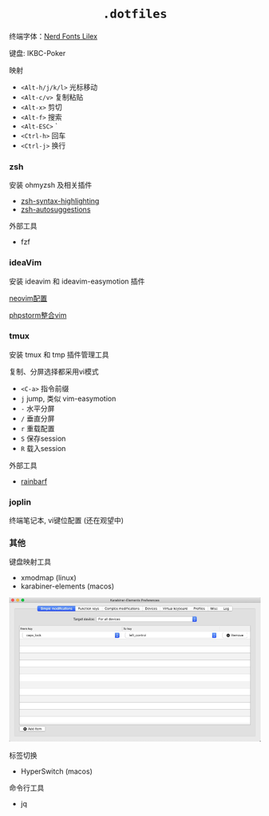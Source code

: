 <h1 align="center">
  <code>.dotfiles</code>
</h1>

终端字体：[Nerd Fonts Lilex](https://github.com/ryanoasis/nerd-fonts/tree/master/patched-fonts/Lilex)

键盘: IKBC-Poker

映射

- `<Alt-h/j/k/l>` 光标移动
- `<Alt-c/v>`     复制粘贴
- `<Alt-x>`       剪切
- `<Alt-f>`       搜索
- `<Alt-ESC>`     `
- `<Ctrl-h>`      回车
- `<Ctrl-j>`      换行

### zsh

安装 ohmyzsh 及相关插件

- [zsh-syntax-highlighting](https://github.com/zsh-users/zsh-syntax-highlighting)
- [zsh-autosuggestions](https://github.com/zsh-users/zsh-autosuggestions)

外部工具

- fzf

### ideaVim

安装 ideavim 和 ideavim-easymotion 插件

[neovim配置](https://github.com/moonprism/nvim)

[phpstorm整合vim](https://kicoe.com/article/id/44)

### tmux

安装 tmux 和 tmp 插件管理工具

复制、分屏选择都采用vi模式

- `<C-a>` 指令前缀
- `j` jump, 类似 vim-easymotion
- `-` 水平分屏
- `/` 垂直分屏
- `r` 重载配置
- `S` 保存session
- `R` 载入session

外部工具

- [rainbarf](https://github.com/creaktive/rainbarf)

### joplin

终端笔记本, vi键位配置 (还在观望中)

### 其他

键盘映射工具

- xmodmap (linux)
- karabiner-elements (macos)

![](https://raw.githubusercontent.com/moonprism/cdn/master/image/karabiner.png)

标签切换

- HyperSwitch (macos)

命令行工具

- jq
